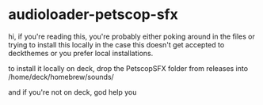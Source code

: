 # audioloader-petscop-sfx
hi, if you're reading this, you're probably either poking around in the files or trying to install this locally in the case this doesn't get accepted to deckthemes or you prefer local installations.

to install it locally on deck, drop the PetscopSFX folder from releases into /home/deck/homebrew/sounds/

and if you're not on deck, god help you
